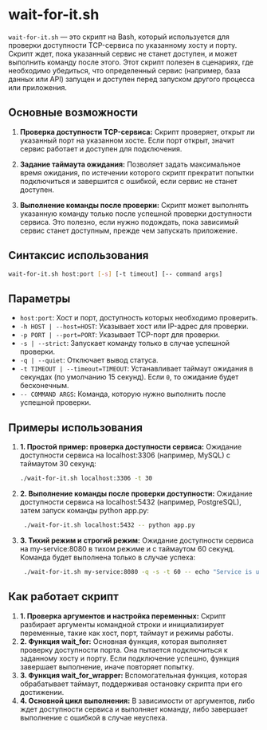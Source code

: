 # wait-for-it.sh

`wait-for-it.sh` — это скрипт на Bash, который используется для проверки доступности TCP-сервиса по указанному хосту и порту. Скрипт ждет, пока указанный сервис не станет доступен, и может выполнить команду после этого. Этот скрипт полезен в сценариях, где необходимо убедиться, что определенный сервис (например, база данных или API) запущен и доступен перед запуском другого процесса или приложения.

## Основные возможности

1. **Проверка доступности TCP-сервиса:**
   Скрипт проверяет, открыт ли указанный порт на указанном хосте. Если порт открыт, значит сервис работает и доступен для подключения.

2. **Задание таймаута ожидания:**
   Позволяет задать максимальное время ожидания, по истечении которого скрипт прекратит попытки подключиться и завершится с ошибкой, если сервис не станет доступен.

3. **Выполнение команды после проверки:**
   Скрипт может выполнять указанную команду только после успешной проверки доступности сервиса. Это полезно, если нужно подождать, пока зависимый сервис станет доступным, прежде чем запускать приложение.

## Синтаксис использования

```bash
wait-for-it.sh host:port [-s] [-t timeout] [-- command args]
```

## Параметры

- `host:port`: Хост и порт, доступность которых необходимо проверить.
- `-h HOST | --host=HOST`: Указывает хост или IP-адрес для проверки.
- `-p PORT | --port=PORT`: Указывает TCP-порт для проверки.
- `-s | --strict`: Запускает команду только в случае успешной проверки.
- `-q | --quiet`: Отключает вывод статуса.
- `-t TIMEOUT | --timeout=TIMEOUT`: Устанавливает таймаут ожидания в секундах (по умолчанию 15 секунд). Если `0`, то ожидание будет бесконечным.
- `-- COMMAND ARGS`: Команда, которую нужно выполнить после успешной проверки.

## Примеры использования

1. **1. Простой пример: проверка доступности сервиса:**
   Ожидание доступности сервиса на localhost:3306 (например, MySQL) с таймаутом 30 секунд:

   ```bash
   ./wait-for-it.sh localhost:3306 -t 30
   ```

2. **2. Выполнение команды после проверки доступности:**
   Ожидание доступности сервиса на localhost:5432 (например, PostgreSQL), затем запуск команды python app.py:

   ```bash
    ./wait-for-it.sh localhost:5432 -- python app.py
   ```

3. **3. Тихий режим и строгий режим:**
   Ожидание доступности сервиса на my-service:8080 в тихом режиме и с таймаутом 60 секунд. Команда будет выполнена только в случае успеха:

   ```bash
    ./wait-for-it.sh my-service:8080 -q -s -t 60 -- echo "Service is up!"
   ```

## Как работает скрипт

1. **1. Проверка аргументов и настройка переменных:**
   Скрипт разбирает аргументы командной строки и инициализирует переменные, такие как хост, порт, таймаут и режимы работы.
2. **2. Функция wait_for:**
   Основная функция, которая выполняет проверку доступности порта. Она пытается подключиться к заданному хосту и порту. Если подключение успешно, функция завершает выполнение, иначе повторяет попытку.
3. **3. Функция wait_for_wrapper:**
   Вспомогательная функция, которая обрабатывает таймаут, поддерживая остановку скрипта при его достижении.
4. **4. Основной цикл выполнения:**
   В зависимости от аргументов, либо ждет доступности сервиса и выполняет команду, либо завершает выполнение с ошибкой в случае неуспеха.
